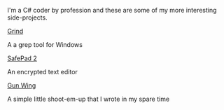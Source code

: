 I'm a C# coder by profession and these are some of my more interesting side-projects.


[Grind](grind.md)

A a grep tool for Windows



[SafePad 2](safepad2.md)

An encrypted text editor



[Gun Wing](gunwing.md)

A simple little shoot-em-up that I wrote in my spare time
